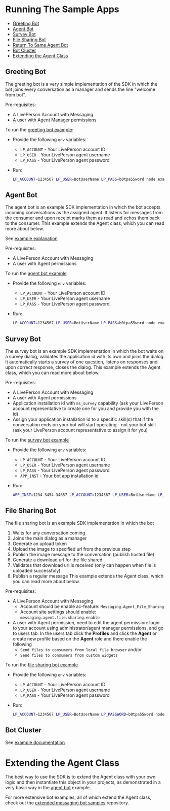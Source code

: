 # Running The Sample Apps

- [Greeting Bot](#greeting-bot)
- [Agent Bot](#agent-bot)
- [Survey Bot](#survey-bot)
- [File Sharing Bot](#file-sharing-bot)
- [Return To Same Agent Bot](#return-to-same-agent-bot)
- [Bot Cluster](#bot-cluster)
- [Extending the Agent Class](#extending-the-agent-class)

## Greeting Bot
The greeting bot is a very simple implementation of the SDK in which the bot joins every conversation as a manager and sends the line "welcome from bot".

Pre-requisites:
- A LivePerson Account with Messaging
- A user with Agent Manager permissions

To run the [greeting bot example][1]:

- Provide the following `env` variables:
   - `LP_ACCOUNT` - Your LivePerson account ID
   - `LP_USER` - Your LivePerson agent username
   - `LP_PASS` - Your LivePerson agent password

- Run:

   ```sh
   LP_ACCOUNT=1234567 LP_USER=BotUserName LP_PASS=b0tpa55word node examples/greeting-bot/greeting-bot.js
   ```

## Agent Bot
The agent bot is an example SDK implementation in which the bot accepts incoming conversations as the assigned agent. It listens for messages from the consumer and upon receipt marks them as read and echos them back to the consumer.  This example extends the Agent class, which you can read more about below.

See [example explanation](https://livepersoninc.github.io/node-agent-sdk/agent-bot.html)

Pre-requisites:
- A LivePerson Account with Messaging
- A user with Agent permissions

To run the [agent bot example][2]

- Provide the following `env` variables:
   - `LP_ACCOUNT` - Your LivePerson account ID
   - `LP_USER` - Your LivePerson agent username
   - `LP_PASS` - Your LivePerson agent password

- Run:

    ```sh
   LP_ACCOUNT=1234567 LP_USER=BotUserName LP_PASS=b0tpa55word node examples/agent-bot/main.js
    ```

## Survey Bot
The survey bot is an example SDK implementation in which the bot waits on a survey dialog, validates the application id with its own and joins the dialog.
It automatically starts a survey of one question, listens on responses and upon correct response, closes the dialog.
This example extends the Agent class, which you can read more about below.

Pre-requisites:
- A LivePerson Account with Messaging
- A user with Agent permissions
- Application installation id with `ms_survey` capability (ask your LivePerson account representative to create one for you and provide you with the id)
- Assign your application installation id to a specific skill(s) that if the conversation ends on your bot will start operating - not your bot skill (ask your LivePerson account representative to assign it for you)

To run the [survey bot example][3]

- Provide the following `env` variables:
   - `LP_ACCOUNT` - Your LivePerson account ID
   - `LP_USER` - Your LivePerson agent username
   - `LP_PASS` - Your LivePerson agent password
   - `APP_INST` - Your bot app installation id

- Run:

    ```sh
   APP_INST=1234-3454-34657 LP_ACCOUNT=1234567 LP_USER=BotUserName LP_PASSWORD=b0tpa55word node examples/survey-bot/main.js
    ```

## File Sharing Bot
The file sharing bot is an example SDK implementation in which the bot 
1. Waits for any conversation coming
2. Joins the main dialog as a manager
3. Generate an upload token
4. Upload the image to specified url from the previous step
5. Publish the image message to the conversation (publish hosted file)
6. Generate a download url for the file shared
7. Validates that download url is received (only can happen when file is uploaded successfuly)
8. Publish a regular message
This example extends the Agent class, which you can read more about below.

Pre-requisites:
- A LivePerson Account with Messaging
  + Account should be enable ac-feature: `Messaging.Agent_File_Sharing`
  + Account site settings should enable: `messaging.agent.file.sharing.enable`
- A user with Agent permission, need to edit the agent permission: login to your account using administrator/agent manager permissions, and go to users tab. In the users tab click the __Profiles__ and click the __Agent__ or create new profile based on the __Agent__ role and there enable the following
  + `Send files to consumers from local file browser` and/or
  + `Send files to consumers from custom widgets`

To run the [file sharing bot example][4]

- Provide the following `env` variables:
   - `LP_ACCOUNT` - Your LivePerson account ID
   - `LP_USER` - Your LivePerson agent username
   - `LP_PASS` - Your LivePerson agent password

- Run:

    ```sh
   LP_ACCOUNT=1234567 LP_USER=BotUserName LP_PASSWORD=b0tpa55word node examples/filesharing-bot/filesharing-bot.js


## Bot Cluster

See [example documentation](https://livepersoninc.github.io/node-agent-sdk/cluster.html)

# Extending the Agent Class

The best way to use the SDK is to extend the Agent class with your own logic and then instantiate this object in your projects, as demonstrated in a very basic way in the [agent bot][2] example.

For more extensive bot examples, all of which extend the Agent class, check out the [extended messaging bot samples][4] repository.

[1]: /examples/greeting-bot/
[2]: /examples/agent-bot/
[3]: /examples/survey-bot/
[4]: https://github.com/LivePersonInc/messaging_bot_samples

